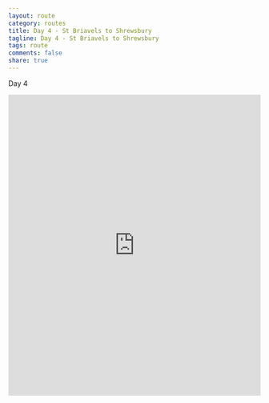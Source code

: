 ```yaml
---
layout: route
category: routes
title: Day 4 - St Briavels to Shrewsbury
tagline: Day 4 - St Briavels to Shrewsbury
tags: route
comments: false
share: true
---
```


Day 4

<iframe width='100%' height='600' frameborder='0' src='http://connect.garmin.com:80/course/embed/6265392'></iframe>
